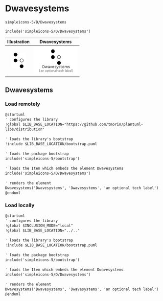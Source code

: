 # Dwavesystems


```text
simpleicons-5/D/Dwavesystems
```

```text
include('simpleicons-5/D/Dwavesystems')
```



| Illustration | Dwavesystems |
| :---: | :---: |
| ![illustration for Illustration](../../simpleicons-5/D/Dwavesystems.png) | ![illustration for Dwavesystems](../../simpleicons-5/D/Dwavesystems.Local.png) |




## Dwavesystems

### Load remotely
```plantuml
@startuml
' configures the library
!global $LIB_BASE_LOCATION="https://github.com/tmorin/plantuml-libs/distribution"

' loads the library's bootstrap
!include $LIB_BASE_LOCATION/bootstrap.puml

' loads the package bootstrap
include('simpleicons-5/bootstrap')

' loads the Item which embeds the element Dwavesystems
include('simpleicons-5/D/Dwavesystems')

' renders the element
Dwavesystems('Dwavesystems', 'Dwavesystems', 'an optional tech label')
@enduml
```

### Load locally
```plantuml
@startuml
' configures the library
!global $INCLUSION_MODE="local"
!global $LIB_BASE_LOCATION="../.."

' loads the library's bootstrap
!include $LIB_BASE_LOCATION/bootstrap.puml

' loads the package bootstrap
include('simpleicons-5/bootstrap')

' loads the Item which embeds the element Dwavesystems
include('simpleicons-5/D/Dwavesystems')

' renders the element
Dwavesystems('Dwavesystems', 'Dwavesystems', 'an optional tech label')
@enduml
```

